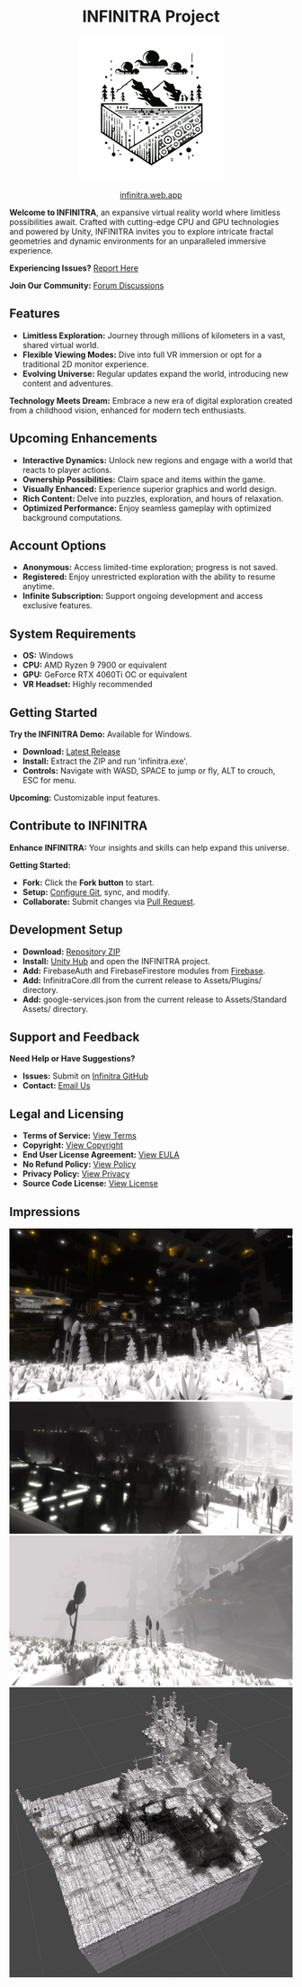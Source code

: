 <center>

<h1>INFINITRA Project</h1>

<img src="images/infinitra-logo01-small.png" />

<a href="https://infinitra.web.app/">infinitra.web.app</a>
</center>

**Welcome to INFINITRA**, an expansive virtual reality world where limitless possibilities await. Crafted with cutting-edge CPU and GPU technologies and powered by Unity, INFINITRA invites you to explore intricate fractal geometries and dynamic environments for an unparalleled immersive experience.

**Experiencing Issues?** [Report Here](https://github.com/richardbogad/INFINITRA/issues)

**Join Our Community:** [Forum Discussions](https://github.com/richardbogad/infinitra/discussions)

Features
-------------
- **Limitless Exploration:** Journey through millions of kilometers in a vast, shared virtual world.
- **Flexible Viewing Modes:** Dive into full VR immersion or opt for a traditional 2D monitor experience.
- **Evolving Universe:** Regular updates expand the world, introducing new content and adventures.

**Technology Meets Dream:** Embrace a new era of digital exploration created from a childhood vision, enhanced for modern tech enthusiasts.

Upcoming Enhancements
-------------
- **Interactive Dynamics:** Unlock new regions and engage with a world that reacts to player actions.
- **Ownership Possibilities:** Claim space and items within the game.
- **Visually Enhanced:** Experience superior graphics and world design.
- **Rich Content:** Delve into puzzles, exploration, and hours of relaxation.
- **Optimized Performance:** Enjoy seamless gameplay with optimized background computations.

Account Options
-------------
- **Anonymous:** Access limited-time exploration; progress is not saved.
- **Registered:** Enjoy unrestricted exploration with the ability to resume anytime.
- **Infinite Subscription:** Support ongoing development and access exclusive features.

System Requirements
-------------
- **OS:** Windows
- **CPU:** AMD Ryzen 9 7900 or equivalent
- **GPU:** GeForce RTX 4060Ti OC or equivalent
- **VR Headset:** Highly recommended

Getting Started
----------
**Try the INFINITRA Demo:** Available for Windows.

- **Download:** [Latest Release](https://github.com/richardbogad/infinitra/releases/)
- **Install:** Extract the ZIP and run 'infinitra.exe'.
- **Controls:** Navigate with WASD, SPACE to jump or fly, ALT to crouch, ESC for menu.

**Upcoming:** Customizable input features.

Contribute to INFINITRA
-----------------
**Enhance INFINITRA:** Your insights and skills can help expand this universe.

**Getting Started:**
- **Fork:** Click the **Fork button** to start.
- **Setup:** [Configure Git](https://help.github.com/articles/set-up-git), sync, and modify.
- **Collaborate:** Submit changes via [Pull Request](https://help.github.com/articles/using-pull-requests).

Development Setup
-----------------------------
- **Download:** [Repository ZIP](https://github.com/richardbogad/INFINITRA/archive/master.zip)
- **Install:** [Unity Hub](https://unity.com/download) and open the INFINITRA project.
- **Add:** FirebaseAuth and FirebaseFirestore modules from [Firebase](https://firebase.google.com/docs/unity/setup?hl=de).
- **Add:** InfinitraCore.dll from the current release to Assets/Plugins/ directory.
- **Add:** google-services.json from the current release to Assets/Standard Assets/ directory.

Support and Feedback
-------------
**Need Help or Have Suggestions?**
- **Issues:** Submit on [Infinitra GitHub](https://github.com/richardbogad/INFINITRA/issues)
- **Contact:** [Email Us](mailto:infinitra.world@gmail.com)

Legal and Licensing
-----------------
- **Terms of Service:** [View Terms](TERMS.md)
- **Copyright:** [View Copyright](COPYRIGHT.md)
- **End User License Agreement:** [View EULA](EULA.md)
- **No Refund Policy:** [View Policy](NOREFUND.md)
- **Privacy Policy:** [View Privacy](PRIVACY.md)
- **Source Code License:** [View License](LICENSE.txt)

Impressions
-----------
![First-person view of INFINITRA](images/inworld1.jpg)
![First-person view of INFINITRA](images/inworld2.jpg)
![First-person view of INFINITRA](images/inworld3.jpg)
![Isometric view of INFINITRA](images/iso1.jpg)
